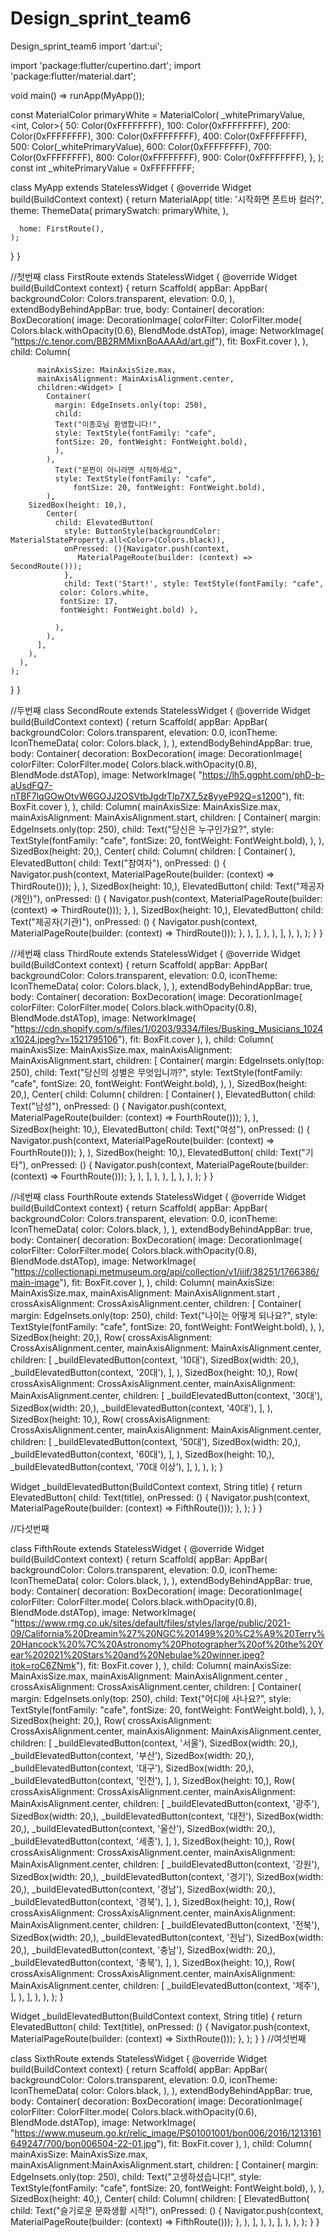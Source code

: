 # Design_sprint_team6
Design_sprint_team6
import 'dart:ui';

import 'package:flutter/cupertino.dart';
import 'package:flutter/material.dart';

void main() => runApp(MyApp());

const MaterialColor primaryWhite = MaterialColor(
  _whitePrimaryValue,
  <int, Color>{
    50: Color(0xFFFFFFFF),
    100: Color(0xFFFFFFFF),
    200: Color(0xFFFFFFFF),
    300: Color(0xFFFFFFFF),
    400: Color(0xFFFFFFFF),
    500: Color(_whitePrimaryValue),
    600: Color(0xFFFFFFFF),
    700: Color(0xFFFFFFFF),
    800: Color(0xFFFFFFFF),
    900: Color(0xFFFFFFFF),
  },
);
const int _whitePrimaryValue = 0xFFFFFFFF;

class MyApp extends StatelessWidget {
  @override
  Widget build(BuildContext context) {
    return MaterialApp(
      title: '시작화면 폰트바 컬러?',
      theme: ThemeData(
        primarySwatch: primaryWhite,
      ),

      home: FirstRoute(),
    );
  }
}


//첫번째
class FirstRoute extends StatelessWidget {
  @override
  Widget build(BuildContext context) {
    return Scaffold(
      appBar: AppBar(
        backgroundColor: Colors.transparent,
        elevation: 0.0,
      ),
      extendBodyBehindAppBar: true,
      body: Container(
        decoration: BoxDecoration(
          image: DecorationImage(
              colorFilter: ColorFilter.mode(
                  Colors.black.withOpacity(0.6), BlendMode.dstATop),
              image: NetworkImage(
                  "https://c.tenor.com/BB2RMMixnBoAAAAd/art.gif"),
              fit: BoxFit.cover
          ),
        ),
        child: Column(

          mainAxisSize: MainAxisSize.max,
          mainAxisAlignment: MainAxisAlignment.center,
          children:<Widget> [
            Container(
              margin: EdgeInsets.only(top: 250),
              child:
              Text("이종호님 환영합니다!",
              style: TextStyle(fontFamily: "cafe",
              fontSize: 20, fontWeight: FontWeight.bold),
              ),
            ),
              Text("문찐이 아니라면 시작하세요",
              style: TextStyle(fontFamily: "cafe",
                  fontSize: 20, fontWeight: FontWeight.bold),
            ),
        SizedBox(height: 10,),
            Center(
              child: ElevatedButton(
                style: ButtonStyle(backgroundColor: MaterialStateProperty.all<Color>(Colors.black)),
                onPressed: (){Navigator.push(context,
                   MaterialPageRoute(builder: (context) => SecondRoute()));
                },
                child: Text('Start!', style: TextStyle(fontFamily: "cafe",
               color: Colors.white,
               fontSize: 17,
               fontWeight: FontWeight.bold) ),

              ),
            ),
          ],
        ),
      ),
    );
  }
}


//두번째
class SecondRoute extends StatelessWidget {
  @override
  Widget build(BuildContext context) {
    return Scaffold(
      appBar: AppBar(
        backgroundColor: Colors.transparent,
        elevation: 0.0,
        iconTheme: IconThemeData(
          color: Colors.black,
        ),
      ),
      extendBodyBehindAppBar: true,
      body: Container(
        decoration: BoxDecoration(
          image: DecorationImage(
              colorFilter: ColorFilter.mode(
                  Colors.black.withOpacity(0.8), BlendMode.dstATop),
              image: NetworkImage(
                  "https://lh5.ggpht.com/phD-b-aUsdFQ7-nTBF7lqGOwOtvW6GOJJ2OSVtbJgdrTlp7X7_5z8yyeP92Q=s1200"),
              fit: BoxFit.cover
          ),
        ),
        child: Column(
          mainAxisSize: MainAxisSize.max,
          mainAxisAlignment: MainAxisAlignment.start,
          children:<Widget> [
            Container(
              margin: EdgeInsets.only(top: 250),
              child:
              Text("당신은 누구인가요?",
              style: TextStyle(fontFamily: "cafe",
              fontSize: 20, fontWeight: FontWeight.bold),
              ),
            ),
            SizedBox(height: 20,),
            Center(
              child: Column(
                children: [
                  Container(
                  ),
                    ElevatedButton(
                      child: Text("참여자"),
                      onPressed: () {
                        Navigator.push(context,
                            MaterialPageRoute(builder: (context) => ThirdRoute()));
                      },
                    ),
                  SizedBox(height: 10,),
                  ElevatedButton(
                    child: Text("제공자(개인)"),
                    onPressed: () {
                      Navigator.push(context,
                          MaterialPageRoute(builder: (context) => ThirdRoute()));
                    },
                  ),
                  SizedBox(height: 10,),
                  ElevatedButton(
                    child: Text("제공자(기관)"),
                    onPressed: () {
                      Navigator.push(context,
                          MaterialPageRoute(builder: (context) => ThirdRoute()));
                    },
                  ),
                ],
              ),
            ),
          ],
        ),
      ),
    );
  }
}

//세번째
class ThirdRoute extends StatelessWidget {
  @override
  Widget build(BuildContext context) {
    return Scaffold(
      appBar: AppBar(
        backgroundColor: Colors.transparent,
        elevation: 0.0,
        iconTheme: IconThemeData(
          color: Colors.black,
        ),
      ),
      extendBodyBehindAppBar: true,
      body: Container(
        decoration: BoxDecoration(
          image: DecorationImage(
              colorFilter: ColorFilter.mode(
                  Colors.black.withOpacity(0.8), BlendMode.dstATop),
              image: NetworkImage(
                  "https://cdn.shopify.com/s/files/1/0203/9334/files/Busking_Musicians_1024x1024.jpeg?v=1521795106"),
              fit: BoxFit.cover
          ),
        ),
              child: Column(
               mainAxisSize: MainAxisSize.max,
               mainAxisAlignment: MainAxisAlignment.start,
                children:<Widget> [
               Container(
                  margin: EdgeInsets.only(top: 250),
                  child:
                  Text("당신의 성별은 무엇입니까?",
                   style: TextStyle(fontFamily: "cafe",
                         fontSize: 20, fontWeight: FontWeight.bold),
                  ),
                 ),
                  SizedBox(height: 20,),
                  Center(
                    child: Column(
                      children: [
                        Container(
                        ),
                        ElevatedButton(
                          child: Text("남성"),
                          onPressed: () {
                            Navigator.push(context,
                                MaterialPageRoute(builder: (context) => FourthRoute()));
                          },
                        ),
                        SizedBox(height: 10,),
                        ElevatedButton(
                          child: Text("여성"),
                          onPressed: () {
                            Navigator.push(context,
                                MaterialPageRoute(builder: (context) => FourthRoute()));
                          },
                        ),
                        SizedBox(height: 10,),
                        ElevatedButton(
                          child: Text("기타"),
                          onPressed: () {
                            Navigator.push(context,
                                MaterialPageRoute(builder: (context) => FourthRoute()));
                          },
                        ),
                      ],
                    ),
                  ),
                ],
        ),
      ),
    );
  }
}

//네번째
class FourthRoute extends StatelessWidget {
  @override
  Widget build(BuildContext context) {
    return Scaffold(
      appBar: AppBar(
        backgroundColor: Colors.transparent,
        elevation: 0.0,
        iconTheme: IconThemeData(
          color: Colors.black,
        ),
      ),
      extendBodyBehindAppBar: true,
      body: Container(
        decoration: BoxDecoration(
          image: DecorationImage(
              colorFilter: ColorFilter.mode(
                  Colors.black.withOpacity(0.8), BlendMode.dstATop),
              image: NetworkImage(
                  "https://collectionapi.metmuseum.org/api/collection/v1/iiif/38251/1766386/main-image"),
              fit: BoxFit.cover
          ),
        ),
        child: Column(
          mainAxisSize: MainAxisSize.max,
          mainAxisAlignment: MainAxisAlignment.start ,
          crossAxisAlignment: CrossAxisAlignment.center,
          children:<Widget> [
            Container(
              margin: EdgeInsets.only(top: 250),
              child:
              Text("나이는 어떻게 되나요?",
                style: TextStyle(fontFamily: "cafe",
                    fontSize: 20, fontWeight: FontWeight.bold),
              ),
            ),
            SizedBox(height: 20,),
            Row(
              crossAxisAlignment: CrossAxisAlignment.center,
              mainAxisAlignment: MainAxisAlignment.center,
              children: [
                _buildElevatedButton(context, '10대'),
                SizedBox(width: 20,),
                _buildElevatedButton(context, '20대'),
              ],
            ),
            SizedBox(height: 10,),
            Row(
              crossAxisAlignment: CrossAxisAlignment.center,
              mainAxisAlignment: MainAxisAlignment.center,
              children: [
                _buildElevatedButton(context, '30대'),
                SizedBox(width: 20,),
                _buildElevatedButton(context, '40대'),
              ],
            ),
            SizedBox(height: 10,),
            Row(
              crossAxisAlignment: CrossAxisAlignment.center,
              mainAxisAlignment: MainAxisAlignment.center,
              children: [
                _buildElevatedButton(context, '50대'),
                SizedBox(width: 20,),
                _buildElevatedButton(context, '60대'),
              ],
            ),
            SizedBox(height: 10,),
            _buildElevatedButton(context, '70대 이상'),
          ],
        ),
      ),
    );
  }

  Widget _buildElevatedButton(BuildContext context, String title) {
    return ElevatedButton(
      child: Text(title),
      onPressed: () {
        Navigator.push(context,
            MaterialPageRoute(builder: (context) => FifthRoute()));
      },
    );
  }
}

//다섯번째

class FifthRoute extends StatelessWidget {
  @override
  Widget build(BuildContext context) {
    return Scaffold(
      appBar: AppBar(
        backgroundColor: Colors.transparent,
        elevation: 0.0,
        iconTheme: IconThemeData(
          color: Colors.black,
        ),
      ),
      extendBodyBehindAppBar: true,
      body: Container(
        decoration: BoxDecoration(
          image: DecorationImage(
              colorFilter: ColorFilter.mode(
                  Colors.black.withOpacity(0.8), BlendMode.dstATop),
              image: NetworkImage(
                  "https://www.rmg.co.uk/sites/default/files/styles/large/public/2021-09/California%20Dreamin%27%20NGC%201499%20%C2%A9%20Terry%20Hancock%20%7C%20Astronomy%20Photographer%20of%20the%20Year%202021%20Stars%20and%20Nebulae%20winner.jpeg?itok=roC6ZNmk"),
              fit: BoxFit.cover
          ),
        ),
        child: Column(
          mainAxisSize: MainAxisSize.max,
          mainAxisAlignment: MainAxisAlignment.center ,
          crossAxisAlignment: CrossAxisAlignment.center,
          children:<Widget> [
            Container(
              margin: EdgeInsets.only(top: 250),
              child:
              Text("어디에 사나요?",
                style: TextStyle(fontFamily: "cafe",
                    fontSize: 20, fontWeight: FontWeight.bold),
              ),
            ),
            SizedBox(height: 20,),
            Row(
              crossAxisAlignment: CrossAxisAlignment.center,
              mainAxisAlignment: MainAxisAlignment.center,
              children: [
                _buildElevatedButton(context, '서울'),
                SizedBox(width: 20,),
                _buildElevatedButton(context, '부산'),
                SizedBox(width: 20,),
                _buildElevatedButton(context, '대구'),
                SizedBox(width: 20,),
                _buildElevatedButton(context, '인천'),
              ],
            ),
            SizedBox(height: 10,),
            Row(
              crossAxisAlignment: CrossAxisAlignment.center,
              mainAxisAlignment: MainAxisAlignment.center,
              children: [
                _buildElevatedButton(context, '광주'),
                SizedBox(width: 20,),
                _buildElevatedButton(context, '대전'),
                SizedBox(width: 20,),
                _buildElevatedButton(context, '울산'),
                SizedBox(width: 20,),
                _buildElevatedButton(context, '세종'),
              ],
            ),
            SizedBox(height: 10,),
            Row(
              crossAxisAlignment: CrossAxisAlignment.center,
              mainAxisAlignment: MainAxisAlignment.center,
              children: [
                _buildElevatedButton(context, '강원'),
                SizedBox(width: 20,),
                _buildElevatedButton(context, '경기'),
                SizedBox(width: 20,),
                _buildElevatedButton(context, '경남'),
                SizedBox(width: 20,),
                _buildElevatedButton(context, '경북'),
              ],
            ),
            SizedBox(height: 10,),
            Row(
              crossAxisAlignment: CrossAxisAlignment.center,
              mainAxisAlignment: MainAxisAlignment.center,
              children: [
                _buildElevatedButton(context, '전북'),
                SizedBox(width: 20,),
                _buildElevatedButton(context, '전남'),
                SizedBox(width: 20,),
                _buildElevatedButton(context, '충남'),
                SizedBox(width: 20,),
                _buildElevatedButton(context, '충북'),
              ],
            ),
            SizedBox(height: 10,),
            Row(
              crossAxisAlignment: CrossAxisAlignment.center,
              mainAxisAlignment: MainAxisAlignment.center,
              children: [
                _buildElevatedButton(context, '제주'),
              ],
            ),
          ],
        ),
      ),
    );
  }

  Widget _buildElevatedButton(BuildContext context, String title) {
    return ElevatedButton(
      child: Text(title),
      onPressed: () {
        Navigator.push(context,
            MaterialPageRoute(builder: (context) => SixthRoute()));
      },
    );
  }
}
//여섯번째

class SixthRoute extends StatelessWidget {
  @override
  Widget build(BuildContext context) {
    return Scaffold(
      appBar: AppBar(
        backgroundColor: Colors.transparent,
        elevation: 0.0,
        iconTheme: IconThemeData(
          color: Colors.black,
        ),
      ),
      extendBodyBehindAppBar: true,
      body: Container(
        decoration: BoxDecoration(
          image: DecorationImage(
              colorFilter: ColorFilter.mode(
                  Colors.black.withOpacity(0.6), BlendMode.dstATop),
              image: NetworkImage(
                  "https://www.museum.go.kr/relic_image/PS01001001/bon006/2016/1213161649247/700/bon006504-22-01.jpg"),
              fit: BoxFit.cover
          ),
        ),
        child: Column(
            mainAxisSize: MainAxisSize.max,
            mainAxisAlignment:MainAxisAlignment.start,
            children: <Widget> [
              Container(
                margin: EdgeInsets.only(top: 250),
                child:
                Text("고생하셨습니다!",
                  style: TextStyle(fontFamily: "cafe",
                      fontSize: 20, fontWeight: FontWeight.bold),
                ),
              ),
              SizedBox(height: 40,),
        Center(
        child: Column(
        children: [
            ElevatedButton(
            child: Text("슬기로운 문화생활 시작!"),
        onPressed: () {
          Navigator.push(context,
              MaterialPageRoute(builder: (context) => FifthRoute()));
        },
    ),
    ],
    ),
    ),
    ],
    ),
      ),
    );
  }
}
